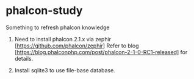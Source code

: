 # phalcon-study
Something to refresh phalcon knowledge

1. Need to install phalcon 2.1.x via zephir [https://github.com/phalcon/zephir]
Refer to blog [https://blog.phalconphp.com/post/phalcon-2-1-0-RC1-released] for details.

2. Install sqlite3 to use file-base database.
